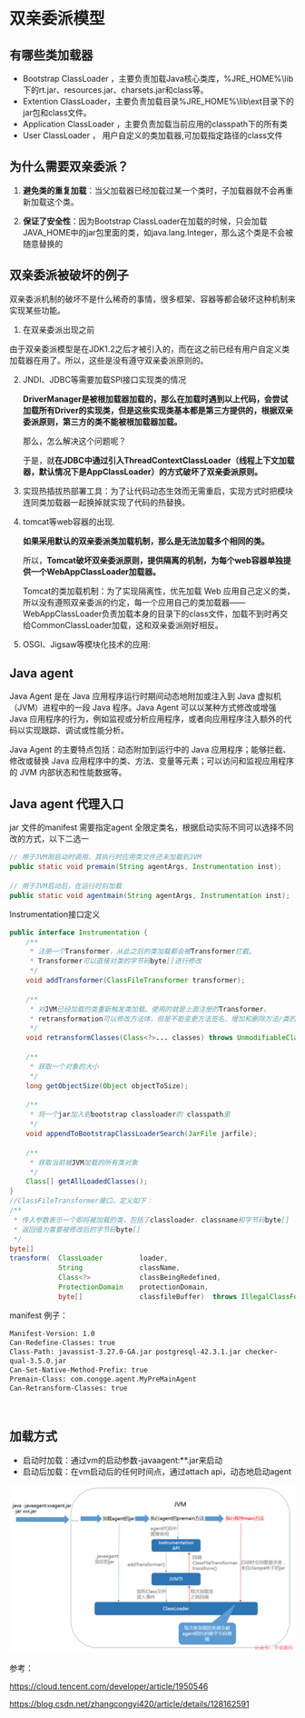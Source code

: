 # 双亲委派模型

## 有哪些类加载器

- Bootstrap ClassLoader ，主要负责加载Java核心类库，%JRE_HOME%\lib下的rt.jar、resources.jar、charsets.jar和class等。
- Extention ClassLoader，主要负责加载目录%JRE_HOME%\lib\ext目录下的jar包和class文件。
- Application ClassLoader ，主要负责加载当前应用的classpath下的所有类
- User ClassLoader ， 用户自定义的类加载器,可加载指定路径的class文件

## 为什么需要双亲委派？

1. **避免类的重复加载**：当父加载器已经加载过某一个类时，子加载器就不会再重新加载这个类。

2. **保证了安全性**：因为Bootstrap ClassLoader在加载的时候，只会加载JAVA_HOME中的jar包里面的类，如java.lang.Integer，那么这个类是不会被随意替换的

## 双亲委派被破坏的例子

双亲委派机制的破坏不是什么稀奇的事情，很多框架、容器等都会破坏这种机制来实现某些功能。

1. 在双亲委派出现之前

由于双亲委派模型是在JDK1.2之后才被引入的，而在这之前已经有用户自定义类加载器在用了。所以，这些是没有遵守双亲委派原则的。

2. JNDI、JDBC等需要加载SPI接口实现类的情况

   **DriverManager是被根加载器加载的，那么在加载时遇到以上代码，会尝试加载所有Driver的实现类，但是这些实现类基本都是第三方提供的，根据双亲委派原则，第三方的类不能被根加载器加载。**

   那么，怎么解决这个问题呢？

   于是，就**在JDBC中通过引入ThreadContextClassLoader（线程上下文加载器，默认情况下是AppClassLoader）的方式破坏了双亲委派原则。**

3. 实现热插拔热部署工具：为了让代码动态生效而无需重启，实现方式时把模块连同类加载器一起换掉就实现了代码的热替换。

4. tomcat等web容器的出现.

   **如果采用默认的双亲委派类加载机制，那么是无法加载多个相同的类。**

   所以，**Tomcat破坏双亲委派原则，提供隔离的机制，为每个web容器单独提供一个WebAppClassLoader加载器。**

   Tomcat的类加载机制：为了实现隔离性，优先加载 Web 应用自己定义的类，所以没有遵照双亲委派的约定，每一个应用自己的类加载器——WebAppClassLoader负责加载本身的目录下的class文件，加载不到时再交给CommonClassLoader加载，这和双亲委派刚好相反。

5. OSGI、Jigsaw等模块化技术的应用:



## Java agent

Java Agent 是在 Java 应用程序运行时期间动态地附加或注入到 Java 虚拟机（JVM）进程中的一段 Java 程序。Java Agent 可以以某种方式修改或增强 Java 应用程序的行为，例如监视或分析应用程序，或者向应用程序注入额外的代码以实现跟踪、调试或性能分析。



Java Agent 的主要特点包括：动态附加到运行中的 Java 应用程序；能够拦截、修改或替换 Java 应用程序中的类、方法、变量等元素；可以访问和监视应用程序的 JVM 内部状态和性能数据等。

## Java agent 代理入口

 jar 文件的manifest 需要指定agent 全限定类名，根据启动实际不同可以选择不同改的方式，以下二选一

```java
// 用于JVM刚启动时调用，其执行时应用类文件还未加载到JVM
public static void premain(String agentArgs, Instrumentation inst);
 
// 用于JVM启动后，在运行时刻加载
public static void agentmain(String agentArgs, Instrumentation inst);
```

Instrumentation接口定义

```java
public interface Instrumentation {
    /**
     * 注册一个Transformer，从此之后的类加载都会被Transformer拦截。
     * Transformer可以直接对类的字节码byte[]进行修改
     */
    void addTransformer(ClassFileTransformer transformer);
    
    /**
     * 对JVM已经加载的类重新触发类加载。使用的就是上面注册的Transformer。
     * retransformation可以修改方法体，但是不能变更方法签名、增加和删除方法/类的成员属性
     */
    void retransformClasses(Class<?>... classes) throws UnmodifiableClassException;
    
    /**
     * 获取一个对象的大小
     */
    long getObjectSize(Object objectToSize);
    
    /**
     * 将一个jar加入到bootstrap classloader的 classpath里
     */
    void appendToBootstrapClassLoaderSearch(JarFile jarfile);
    
    /**
     * 获取当前被JVM加载的所有类对象
     */
    Class[] getAllLoadedClasses();
}
//ClassFileTransformer接口，定义如下：
/**
 * 传入参数表示一个即将被加载的类，包括了classloader，classname和字节码byte[]
 * 返回值为需要被修改后的字节码byte[]
 */
byte[]
transform(  ClassLoader         loader,
            String              className,
            Class<?>            classBeingRedefined,
            ProtectionDomain    protectionDomain,
            byte[]              classfileBuffer)  throws IllegalClassFormatException;
```

manifest 例子：

```properties
Manifest-Version: 1.0
Can-Redefine-Classes: true
Class-Path: javassist-3.27.0-GA.jar postgresql-42.3.1.jar checker-qual-3.5.0.jar
Can-Set-Native-Method-Prefix: true
Premain-Class: com.congge.agent.MyPreMainAgent
Can-Retransform-Classes: true

 
```

## 加载方式

- 启动时加载：通过vm的启动参数-javaagent:**.jar来启动
- 启动后加载：在vm启动后的任何时间点，通过attach api，动态地启动agent

![img](asset/java-agent.png)



参考：

https://cloud.tencent.com/developer/article/1950546

https://blog.csdn.net/zhangcongyi420/article/details/128162591